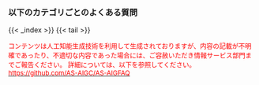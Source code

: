 ### 以下のカテゴリごとのよくある質問
{{< _index >}}
{{< tail >}}
<p>
   <font color="red" size="2em">コンテンツは人工知能生成技術を利用して生成されておりますが、内容の記載が不明確であったり、不適切な内容であった場合には、ご容赦いただき情報サービス部門までご報告ください。
詳細については、以下を参照してください。
<a href="https://github.com/AS-AIGC/AS-AIGFAQ" target=_blank><font color="red">https://github.com/AS-AIGC/AS-AIGFAQ</font></a></font>
</p>
